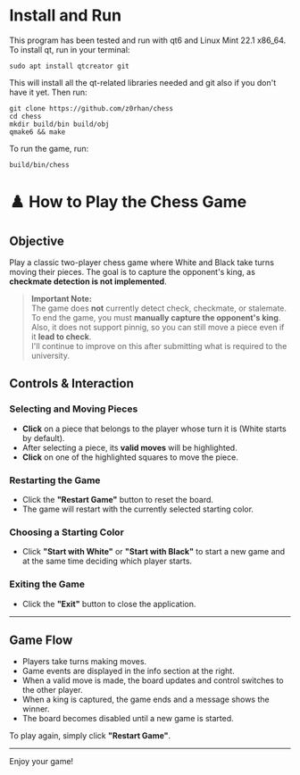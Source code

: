 # Install and Run
This program has been tested and run with qt6 and Linux Mint 22.1 x86_64.  
To install qt, run in your terminal:
```
sudo apt install qtcreator git
```
This will install all the qt-related libraries needed and git also if you don't have it yet.
Then run:
```
git clone https://github.com/z0rhan/chess
cd chess
mkdir build/bin build/obj
qmake6 && make
```
To run the game, run:
```
build/bin/chess
```

# ♟️ How to Play the Chess Game

## Objective
Play a classic two-player chess game where White and Black take turns moving their pieces. The goal is to capture the opponent's king, as **checkmate detection is not implemented**.

> **Important Note:**  
> The game does **not** currently detect check, checkmate, or stalemate.  
> To end the game, you must **manually capture the opponent's king**.  
> Also, it does not support pinnig, so you can still move a piece even if it **lead to check**.  
> I'll continue to improve on this after submitting what is required to the university.

## Controls & Interaction

### Selecting and Moving Pieces
- **Click** on a piece that belongs to the player whose turn it is (White starts by default).
- After selecting a piece, its **valid moves** will be highlighted.
- **Click** on one of the highlighted squares to move the piece.

### Restarting the Game
- Click the **"Restart Game"** button to reset the board.
- The game will restart with the currently selected starting color.

### Choosing a Starting Color
- Click **"Start with White"** or **"Start with Black"** to start a new game and at the same time deciding which player starts.

### Exiting the Game
- Click the **"Exit"** button to close the application.

---

## Game Flow

- Players take turns making moves.
- Game events are displayed in the info section at the right.
- When a valid move is made, the board updates and control switches to the other player.
- When a king is captured, the game ends and a message shows the winner.
- The board becomes disabled until a new game is started.

To play again, simply click **"Restart Game"**.

---

Enjoy your game!
